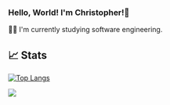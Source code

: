 ### Hello, World! I'm Christopher!👋

:man_technologist: I'm currently studying software engineering.

## :chart_with_upwards_trend: Stats

[![Top Langs](https://github-readme-stats.vercel.app/api/top-langs/?username=Christopher-Gadgaard&layout=compact&theme=radical)](https://github.com/anuraghazra/github-readme-stats)

![](https://komarev.com/ghpvc/?username=Christopher-Gadgaard&label=PROFILE+VIEWS)
